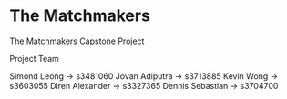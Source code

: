 # The Matchmakers
The Matchmakers Capstone Project

Project Team 

Simond Leong -> s3481060
Jovan Adiputra -> s3713885
Kevin Wong -> s3603055
Diren Alexander -> s3327365
Dennis Sebastian -> s3704700
